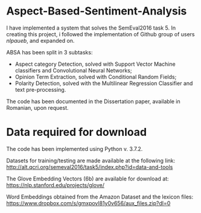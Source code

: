 # Aspect-Based-Sentiment-Analysis

I have implemented a system that solves the SemEval2016 task 5. In creating this project, i followed the implementation of Github group of users _nlpaueb_, and expanded on.

ABSA has been split in 3 subtasks:
- Aspect category Detection, solved with Support Vector Machine classifiers and Convolutional Neural Networks;
- Opinion Term Extraction, solved with Conditional Random Fields;
- Polarity Detection, solved with the Multilinear Regression Classifier and text pre-processing.

The code has been documented in the Dissertation paper, available in Romanian, upon request.

# Data required for download

The code has been implemented using Python v. 3.7.2. 

Datasets for training/testing are made available at the following link: http://alt.qcri.org/semeval2016/task5/index.php?id=data-and-tools

The Glove Embedding Vectors (6b) are available for download at: https://nlp.stanford.edu/projects/glove/

Word Embeddings obtained from the Amazon Dataset and the lexicon files: https://www.dropbox.com/s/gmxpovl81y0v656/aux_files.zip?dl=0
